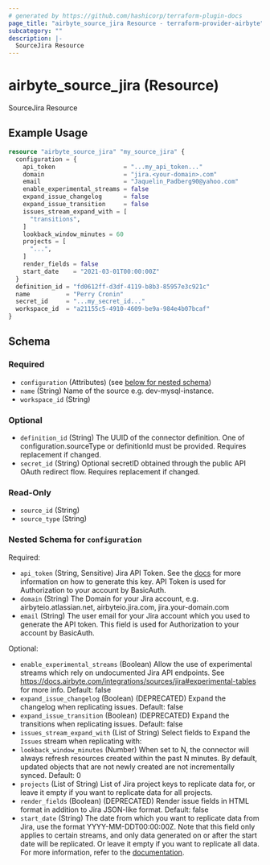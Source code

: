 ```yaml
---
# generated by https://github.com/hashicorp/terraform-plugin-docs
page_title: "airbyte_source_jira Resource - terraform-provider-airbyte"
subcategory: ""
description: |-
  SourceJira Resource
---
```


# airbyte_source_jira (Resource)

SourceJira Resource

## Example Usage

```terraform
resource "airbyte_source_jira" "my_source_jira" {
  configuration = {
    api_token                   = "...my_api_token..."
    domain                      = "jira.<your-domain>.com"
    email                       = "Jaquelin_Padberg90@yahoo.com"
    enable_experimental_streams = false
    expand_issue_changelog      = false
    expand_issue_transition     = false
    issues_stream_expand_with = [
      "transitions",
    ]
    lookback_window_minutes = 60
    projects = [
      "...",
    ]
    render_fields = false
    start_date    = "2021-03-01T00:00:00Z"
  }
  definition_id = "fd0612ff-d3df-4119-b8b3-85957e3c921c"
  name          = "Perry Cronin"
  secret_id     = "...my_secret_id..."
  workspace_id  = "a21155c5-4910-4609-be9a-984e4b07bcaf"
}
```

<!-- schema generated by tfplugindocs -->
## Schema

### Required

- `configuration` (Attributes) (see [below for nested schema](#nestedatt--configuration))
- `name` (String) Name of the source e.g. dev-mysql-instance.
- `workspace_id` (String)

### Optional

- `definition_id` (String) The UUID of the connector definition. One of configuration.sourceType or definitionId must be provided. Requires replacement if changed.
- `secret_id` (String) Optional secretID obtained through the public API OAuth redirect flow. Requires replacement if changed.

### Read-Only

- `source_id` (String)
- `source_type` (String)

<a id="nestedatt--configuration"></a>
### Nested Schema for `configuration`

Required:

- `api_token` (String, Sensitive) Jira API Token. See the <a href="https://docs.airbyte.com/integrations/sources/jira">docs</a> for more information on how to generate this key. API Token is used for Authorization to your account by BasicAuth.
- `domain` (String) The Domain for your Jira account, e.g. airbyteio.atlassian.net, airbyteio.jira.com, jira.your-domain.com
- `email` (String) The user email for your Jira account which you used to generate the API token. This field is used for Authorization to your account by BasicAuth.

Optional:

- `enable_experimental_streams` (Boolean) Allow the use of experimental streams which rely on undocumented Jira API endpoints. See https://docs.airbyte.com/integrations/sources/jira#experimental-tables for more info. Default: false
- `expand_issue_changelog` (Boolean) (DEPRECATED) Expand the changelog when replicating issues. Default: false
- `expand_issue_transition` (Boolean) (DEPRECATED) Expand the transitions when replicating issues. Default: false
- `issues_stream_expand_with` (List of String) Select fields to Expand the `Issues` stream when replicating with:
- `lookback_window_minutes` (Number) When set to N, the connector will always refresh resources created within the past N minutes. By default, updated objects that are not newly created are not incrementally synced. Default: 0
- `projects` (List of String) List of Jira project keys to replicate data for, or leave it empty if you want to replicate data for all projects.
- `render_fields` (Boolean) (DEPRECATED) Render issue fields in HTML format in addition to Jira JSON-like format. Default: false
- `start_date` (String) The date from which you want to replicate data from Jira, use the format YYYY-MM-DDT00:00:00Z. Note that this field only applies to certain streams, and only data generated on or after the start date will be replicated. Or leave it empty if you want to replicate all data. For more information, refer to the <a href="https://docs.airbyte.com/integrations/sources/jira/">documentation</a>.


